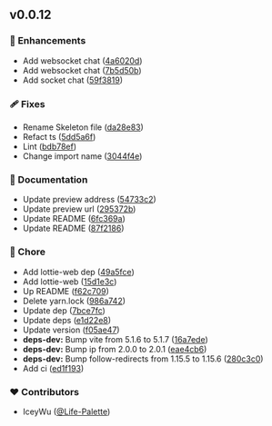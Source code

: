 
## v0.0.12


### 🚀 Enhancements

- Add websocket chat ([4a6020d](https://github.com/Life-Palette/LifePalette-Web/commit/4a6020d))
- Add websocket chat ([7b5d50b](https://github.com/Life-Palette/LifePalette-Web/commit/7b5d50b))
- Add socket chat ([59f3819](https://github.com/Life-Palette/LifePalette-Web/commit/59f3819))

### 🩹 Fixes

- Rename Skeleton file ([da28e83](https://github.com/Life-Palette/LifePalette-Web/commit/da28e83))
- Refact ts ([5dd5a6f](https://github.com/Life-Palette/LifePalette-Web/commit/5dd5a6f))
- Lint ([bdb78ef](https://github.com/Life-Palette/LifePalette-Web/commit/bdb78ef))
- Change import name ([3044f4e](https://github.com/Life-Palette/LifePalette-Web/commit/3044f4e))

### 📖 Documentation

- Update preview address ([54733c2](https://github.com/Life-Palette/LifePalette-Web/commit/54733c2))
- Update preview url ([295372b](https://github.com/Life-Palette/LifePalette-Web/commit/295372b))
- Update README ([6fc369a](https://github.com/Life-Palette/LifePalette-Web/commit/6fc369a))
- Update README ([87f2186](https://github.com/Life-Palette/LifePalette-Web/commit/87f2186))

### 🏡 Chore

- Add lottie-web dep ([49a5fce](https://github.com/Life-Palette/LifePalette-Web/commit/49a5fce))
- Add lottie-web ([15d1e3c](https://github.com/Life-Palette/LifePalette-Web/commit/15d1e3c))
- Up README ([f62c709](https://github.com/Life-Palette/LifePalette-Web/commit/f62c709))
- Delete yarn.lock ([986a742](https://github.com/Life-Palette/LifePalette-Web/commit/986a742))
- Update dep ([7bce7fc](https://github.com/Life-Palette/LifePalette-Web/commit/7bce7fc))
- Update deps ([e1d22e8](https://github.com/Life-Palette/LifePalette-Web/commit/e1d22e8))
- Update version ([f05ae47](https://github.com/Life-Palette/LifePalette-Web/commit/f05ae47))
- **deps-dev:** Bump vite from 5.1.6 to 5.1.7 ([16a7ede](https://github.com/Life-Palette/LifePalette-Web/commit/16a7ede))
- **deps-dev:** Bump ip from 2.0.0 to 2.0.1 ([eae4cb6](https://github.com/Life-Palette/LifePalette-Web/commit/eae4cb6))
- **deps-dev:** Bump follow-redirects from 1.15.5 to 1.15.6 ([280c3c0](https://github.com/Life-Palette/LifePalette-Web/commit/280c3c0))
- Add ci ([ed1f193](https://github.com/Life-Palette/LifePalette-Web/commit/ed1f193))

### ❤️ Contributors

- IceyWu ([@Life-Palette](http://github.com/Life-Palette))

